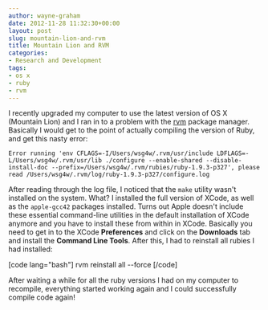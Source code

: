 ```yaml
---
author: wayne-graham
date: 2012-11-28 11:32:30+00:00
layout: post
slug: mountain-lion-and-rvm
title: Mountain Lion and RVM
categories:
- Research and Development
tags:
- os x
- ruby
- rvm
---
```


I recently upgraded my computer to use the latest version of OS X (Mountain Lion) and I ran in to a problem with the [rvm](https://rvm.io/) package manager. Basically I would get to the point of actually compiling the version of Ruby, and get this nasty error:


    
    
    Error running 'env CFLAGS=-I/Users/wsg4w/.rvm/usr/include LDFLAGS=-L/Users/wsg4w/.rvm/usr/lib ./configure --enable-shared --disable-install-doc --prefix=/Users/wsg4w/.rvm/rubies/ruby-1.9.3-p327', please read /Users/wsg4w/.rvm/log/ruby-1.9.3-p327/configure.log
    



After reading through the log file, I noticed that the `make` utility wasn't installed on the system. What? I installed the full version of XCode, as well as the `apple-gcc42` packages installed. Turns out Apple doesn't include these essential command-line utilities in the default installation of XCode anymore and you have to install these from within in XCode. Basically you need to get in to the XCode **Preferences** and click on the **Downloads** tab and install the **Command Line Tools**. After this, I had to reinstall all rubies I had installed:

[code lang="bash"]
rvm reinstall all --force
[/code]

After waiting a while for all the ruby versions I had on my computer to recompile, everything started working again and I could successfully compile code again!

